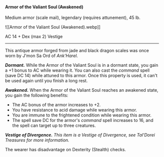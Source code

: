 #### Armor of the Valiant Soul (Awakened)

Medium armor (scale mail), legendary (requires attunement), 45 lb.

![[Armor of the Valiant Soul (Awakened).webp]]

AC 14 + Dex (max 2) Vestige

---

This antique armor forged from jade and black dragon scales was once worn by J'mon Sa Ord of *Ank'Harel*.

***Dormant.*** While the Armor of the Valiant Soul is in a dormant state, you gain a +1 bonus to AC while wearing it. You can also cast the *command* spell (save DC 14) while attuned to this armor. Once this property is used, it can't be used again until you finish a long rest.

***Awakened.*** When the Armor of the Valiant Soul reaches an awakened state, you gain the following benefits:

- The AC bonus of the armor increases to +2.
- You have resistance to acid damage while wearing this armor.
- You are immune to the frightened condition while wearing this armor.
- The spell save DC for the armor's *command* spell increases to 16, and the spell can target up to three creatures.

***Vestige of Divergence.*** *This item is a Vestige of Divergence, see *Tal'Dorei Treasures* for more information.*

The wearer has disadvantage on Dexterity (Stealth) checks.